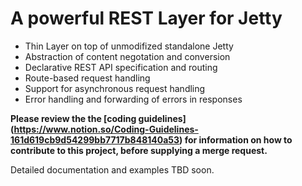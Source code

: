 A powerful REST Layer for Jetty
===========================================

* Thin Layer on top of unmodifized standalone Jetty
* Abstraction of content negotation and conversion 
* Declarative REST API specification and routing
* Route-based request handling
* Support for asynchronous request handling
* Error handling and forwarding of errors in responses

__Please review the the [coding guidelines] (https://www.notion.so/Coding-Guidelines-161d619cb9d54299bb7717b848140a53) for information on how to contribute to this project, before supplying a merge request.__

Detailed documentation and examples TBD soon.
